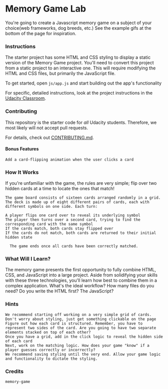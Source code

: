 # Memory Game Lab

You're going to create a Javascript memory game on a subject of your choice(web frameworks, dog breeds, etc.) See the example gifs at the bottom of the page for inspiration.

### Instructions

The starter project has some HTML and CSS styling to display a static version of the Memory Game project. You'll need to convert this project from a static project to an interactive one. This will require modifying the HTML and CSS files, but primarily the JavaScript file.

To get started, open `js/app.js` and start building out the app's functionality

For specific, detailed instructions, look at the project instructions in the [Udacity Classroom](https://classroom.udacity.com/me).

### Contributing

This repository is the starter code for _all_ Udacity students. Therefore, we most likely will not accept pull requests.

For details, check out [CONTRIBUTING.md](CONTRIBUTING.md).


#### Bonus Features

    Add a card-flipping animation when the user clicks a card


### How It Works

   If you're unfamiliar with the game, the rules are very simple; flip over two hidden cards at a time to locate the ones that match!

    The game board consists of sixteen cards arranged randomly in a grid. The deck is made up of eight different pairs of cards, each with different symbols on one side. Each turn:

    A player flips one card over to reveal its underlying symbol
    The player then turns over a second card, trying to find the corresponding card with the same symbol
    If the cards match, both cards stay flipped over
    If the cards do not match, both cards are returned to their initial hidden state

      The game ends once all cards have been correctly matched.
### What Will I Learn?

The memory game presents the first opportunity to fully combine HTML, CSS, and JavaScript into a large project. Aside from solidifying your skills with these three technologies, you'll learn how best to combine them in a complex application. What's the ideal workflow? How many files do you need? Do you write the HTML first? The JavaScript?


### Hints

    We recommend starting off working on a very simple grid of cards. Don't worry about styling, just get something clickable on the page
    Figure out how each card is structured. Remember, you have to represent two sides of the card. Are you going to have two separate elements stacked on top of each other?
    Once you have a grid, add in the click logic to reveal the hidden side of each card
    Next, work on the matching logic. How does your game "know" if a player guesses correctly or incorrectly?
    We recommend saving styling until the very end. Allow your game logic and functionality to dictate the styling.

### Credits

    memory-game
